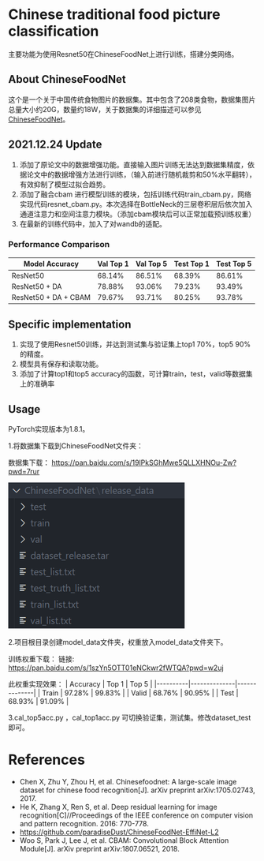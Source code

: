 # Chinese traditional food picture classification

主要功能为使用Resnet50在ChineseFoodNet上进行训练，搭建分类网络。

## About ChineseFoodNet

这个是一个关于中国传统食物图片的数据集。其中包含了208类食物，数据集图片总量大小约20G，数量约18W，关于数据集的详细描述可以参见[ChineseFoodNet](https://sites.google.com/view/chinesefoodnet/)。


## 2021.12.24 Update

1. 添加了原论文中的数据增强功能。直接输入图片训练无法达到数据集精度，依据论文中的数据增强方法进行训练，（输入前进行随机裁剪和50%水平翻转），有效抑制了模型过拟合趋势。
2. 添加了融合cbam 进行模型训练的模块，包括训练代码train_cbam.py，网络实现代码resnet_cbam.py。本次选择在BottleNeck的三层卷积层后依次加入通道注意力和空间注意力模块。（添加cbam模块后可以正常加载预训练权重）
3. 在最新的训练代码中，加入了对wandb的适配。

### Performance Comparison

| Model Accuracy       | Val Top 1 | Val Top 5 | Test Top 1 | Test Top 5 |
| -------------------- | --------- | --------- | ---------- | ---------- |
| ResNet50             | 68.14%    | 86.51%    | 68.39%     | 86.61%     |
| ResNet50 + DA        | 78.88%    | 93.06%    | 79.23%     | 93.49%     |
| ResNet50 + DA + CBAM | 79.67%    | 93.71%    | 80.25%     | 93.78%     |


## Specific implementation

1. 实现了使用Resnet50训练，并达到测试集与验证集上top1 70%，top5 90%的精度。
2. 模型具有保存和读取功能。
3. 添加了计算top1和top5 accuracy的函数，可计算train，test，valid等数据集上的准确率


## Usage

PyTorch实现版本为1.8.1。

1.将数据集下载到ChineseFoodNet文件夹：

数据集下载：
https://pan.baidu.com/s/19lPkSGhMwe5QLLXHNOu-Zw?pwd=7rur

![image-20240909100841295](assets/image-20240909100841295.png)

2.项目根目录创建model_data文件夹，权重放入model_data文件夹下。

训练权重下载：
链接: https://pan.baidu.com/s/1szYn5OTT01eNCkwr2fWTQA?pwd=w2uj

此权重实现效果：
| Accuracy   | Top 1 | Top 5  |
|----------|--------------|--------------|
| Train | 97.28%       | 99.83%       |
| Valid | 68.76%       | 90.95%       |
| Test  | 68.93%       | 91.09%       |


3.cal_top5acc.py ，cal_top1acc.py 可切换验证集，测试集。修改dataset_test即可。

# References

- Chen X, Zhu Y, Zhou H, et al. Chinesefoodnet: A large-scale image dataset for chinese food recognition[J]. arXiv preprint arXiv:1705.02743, 2017.
- He K, Zhang X, Ren S, et al. Deep residual learning for image recognition[C]//Proceedings of the IEEE conference on computer vision and pattern recognition. 2016: 770-778.
- https://github.com/paradiseDust/ChineseFoodNet-EffiNet-L2
- Woo S, Park J, Lee J, et al. CBAM: Convolutional Block Attention Module[J]. arXiv preprint arXiv:1807.06521, 2018.
